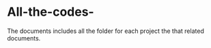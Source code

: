 # All-the-codes-
The documents includes all the  folder for each project the that related documents. 
